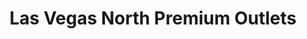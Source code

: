 ---
title: "Las Vegas North Premium Outlets"
url: /las-vegas/las-vegas-north-premium-outlets/
shop: mall
---